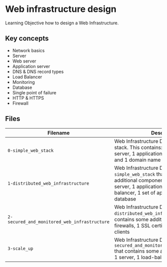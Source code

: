 # Web infrastructure design

Learning Objective how to design a Web Infrastructure.

## Key concepts
* Network basics
* Server
* Web server
* Application server
* DNS & DNS record types
* Load Balancer
* Monitoring
* Database
* Single point of failure
* HTTP & HTTPS
* Firewall

## Files

| Filename | Description |
| -------- | ----------- |
| `0-simple_web_stack` | Web Infrastructure Design with a LAMP stack. This contains: 1 server, 1 web server, 1 application server, 1 database and 1 domain name |
| `1-distributed_web_infrastructure` | Web Infrastructure Design, based on `0-simple_web_stack` that contains some additional components: 1 server, 1 web server, 1 application server, 1 load-balancer, 1 set of application files, 1 database |
| `2-secured_and_monitored_web_infrastructure` | Web Infrastructure Design, based on `1-distributed_web_infrastructure` that contains some additional components: 3 firewalls, 1 SSL certificate, 3 monitoring clients |
| `3-scale_up` | Web Infrastructure Design, based on `2-secured_and_monitored_web_infrastructure` that contains some additional components: 1 server, 1 load-balancer |
